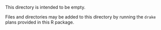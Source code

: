 This directory is intended to be empty.

Files and directories may be added to this directory by running the `drake` plans 
provided in this R package.

